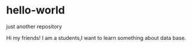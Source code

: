 # hello-world
just another repository

Hi  my friends!
I am a students,I want to learn something about data base.
